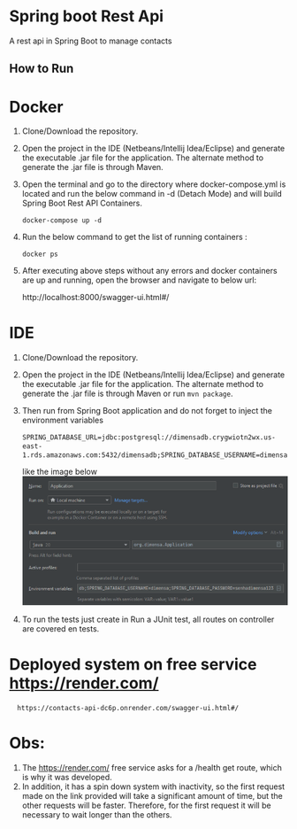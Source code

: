 # Spring boot Rest Api

A rest api in Spring Boot to manage contacts

## How to Run

# Docker

1. Clone/Download the repository.

2. Open the project in the IDE (Netbeans/Intellij Idea/Eclipse) and generate the executable .jar file for the
   application. The alternate method to generate the .jar file is through Maven.

3. Open the terminal and go to the directory where docker-compose.yml is located and run the below command in -d (Detach
   Mode) and will build Spring Boot Rest API Containers.

       docker-compose up -d

4. Run the below command to get the list of running containers :

   	   docker ps 

5. After executing above steps without any errors and docker containers are up and running, open the browser and
   navigate to below url:

   	  http://localhost:8000/swagger-ui.html#/

# IDE

1. Clone/Download the repository.

2. Open the project in the IDE (Netbeans/Intellij Idea/Eclipse) and generate the executable .jar file for the
   application.
   The alternate method to generate the .jar file is through Maven or run ```mvn package```.

3. Then run from Spring Boot application and do not forget to inject the environment variables

       SPRING_DATABASE_URL=jdbc:postgresql://dimensadb.crygwiotn2wx.us-east-1.rds.amazonaws.com:5432/dimensadb;SPRING_DATABASE_USERNAME=dimensa;SPRING_DATABASE_PASSWORD=senhadimensa123

   like the image below ![img.png](img.png)
4. To run the tests just create in Run a JUnit test, all routes on controller are covered en tests.

# Deployed system on free service https://render.com/

  	  https://contacts-api-dc6p.onrender.com/swagger-ui.html#/

# Obs:

1. The https://render.com/ free service asks for a /health get route, which is why it was developed.
2. In addition, it has a spin down system with inactivity, so the first request made on the link provided will take a
   significant amount of time, but the other requests will be faster. Therefore, for the first request it will be
   necessary to wait longer than the others.

